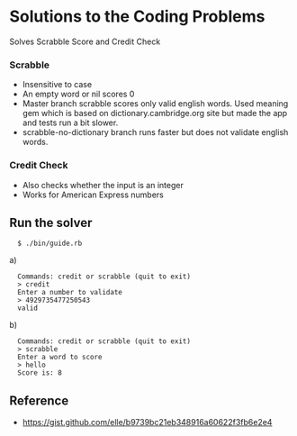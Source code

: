 # Solutions to the Coding Problems
Solves Scrabble Score and Credit Check

### Scrabble
  * Insensitive to case
  * An empty word or nil scores 0
  * Master branch scrabble scores only valid english words. Used meaning gem which is based on dictionary.cambridge.org site but made the app and tests run a bit slower. 
  * scrabble-no-dictionary branch runs faster but does not validate english words.

### Credit Check
  * Also checks whether the input is an integer
  * Works for American Express numbers

## Run the solver
```
  $ ./bin/guide.rb
```

a)
```
  Commands: credit or scrabble (quit to exit)
  > credit
  Enter a number to validate
  > 4929735477250543
  valid
```

b)
```
  Commands: credit or scrabble (quit to exit)
  > scrabble
  Enter a word to score
  > hello
  Score is: 8   
```
## Reference
- https://gist.github.com/elle/b9739bc21eb348916a60622f3fb6e2e4
